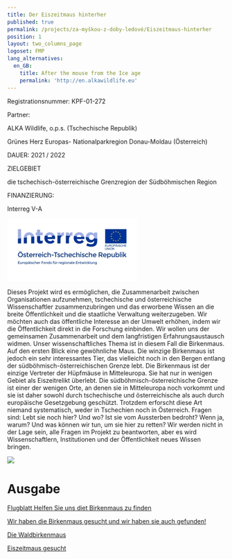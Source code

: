 ```yaml
---
title: Der Eiszeitmaus hinterher
published: true
permalink: /projects/za-myškou-z-doby-ledové/Eiszeitmaus-hinterher
position: 1
layout: two_columns_page
logoset: FMP
lang_alternatives:
  en_GB:
    title: After the mouse from the Ice age
    permalink: 'http://en.alkawildlife.eu'
---
```

Registrationsnummer: KPF-01-272

Partner:

ALKA Wildlife, o.p.s. (Tschechische Republik)

Grünes Herz Europas- Nationalparkregion Donau-Moldau (Österreich)

DAUER: 2021 / 2022

ZIELGEBIET

die tschechisch-österreichische Grenzregion der Südböhmischen Region

FINANZIERUNG:

Interreg V-A

![](/media/interreg_oesterreich-tschechische-republik_de_rgb_300.jpg)

Dieses Projekt wird es ermöglichen, die Zusammenarbeit zwischen Organisationen aufzunehmen, tschechische und österreichische Wissenschaftler zusammenzubringen und das erworbene Wissen an die breite Öffentlichkeit und die staatliche Verwaltung weiterzugeben. Wir möchten auch das öffentliche Interesse an der Umwelt erhöhen, indem wir die Öffentlichkeit direkt in die Forschung einbinden. Wir wollen uns der gemeinsamen Zusammenarbeit und dem langfristigen Erfahrungsaustausch widmen. Unser wissenschaftliches Thema ist in diesem Fall die Birkenmaus. Auf den ersten Blick eine gewöhnliche Maus. Die winzige Birkenmaus ist jedoch ein sehr interessantes Tier, das vielleicht noch in den Bergen entlang der südböhmisch-österreichischen Grenze lebt. Die Birkenmaus ist der einzige Vertreter der Hüpfmäuse in Mitteleuropa. Sie hat nur in wenigen Gebiet als Eiszeitrelikt überlebt. Die südböhmisch-österreichische Grenze ist einer der wenigen Orte, an denen sie in Mitteleuropa noch vorkommt und sie ist daher sowohl durch tschechische und österreichische als auch durch europäische Gesetzgebung geschützt. Trotzdem erforscht diese Art niemand systematisch, weder in Tschechien noch in Österreich. Fragen sind: Lebt sie noch hier? Und wo? Ist sie vom Aussterben bedroht? Wenn ja, warum? Und was können wir tun, um sie hier zu retten? Wir werden nicht in der Lage sein, alle Fragen im Projekt zu beantworten, aber es wird Wissenschaftlern, Institutionen und der Öffentlichkeit neues Wissen bringen. 

![](/media/myšivka_vanderkooij_3_620.jpg)

# Ausgabe

[Flugblatt Helfen Sie uns diet Birkenmaus zu finden](/media/Sicista_leaflet_2021_DEprint.pdf)

[Wir haben die Birkenmaus gesucht und wir haben sie auch gefunden!](/projects/za-myškou-z-doby-ledové/eiszeitmaus/haben_die_Birkenmaus)

[Die Waldbirkenmaus](/projects/za-myškou-z-doby-ledové/eiszeitmaus/waldbirkenmaus) 

[Eiszeitmaus gesucht](/projects/za-myškou-z-doby-ledové/eiszeitmaus/Eiszeitmaus-gesucht)
